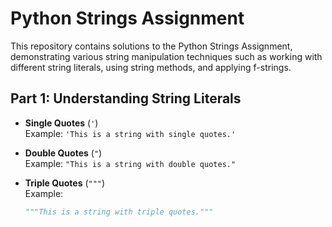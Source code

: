 # Python Strings Assignment

This repository contains solutions to the Python Strings Assignment, demonstrating various string manipulation techniques such as working with different string literals, using string methods, and applying f-strings.

## Part 1: Understanding String Literals

- **Single Quotes** (`'`)  
  Example: `'This is a string with single quotes.'`

- **Double Quotes** (`"`)  
  Example: `"This is a string with double quotes."`

- **Triple Quotes** (`"""`)  
  Example:  
  ```python
  """This is a string with triple quotes."""

